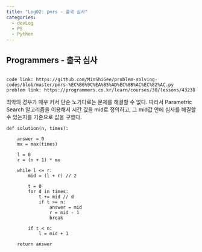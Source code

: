 ```yaml
---
title: "Log02: pmrs - 출국 심사"
categories:
  - devLog
  - PS
  - Python
---
```

## Programmers - 출국 심사

```

code link: https://github.com/MinShiGee/problem-solving-codes/blob/master/pmrs-%EC%B6%9C%EA%B5%AD%EC%8B%AC%EC%82%AC.py
problem link: https://programmers.co.kr/learn/courses/30/lessons/43238

```

최악의 경우가 매우 커서 단순 노가다로는 문제를 해결할 수 없다.
따라서 Parametric Search 알고리즘을 이용해서 시간 값을 mid로 정의하고, 그 mid값 안에 심사를 해결할 수 있는지를 기준으로 값을 구했다.

```
def solution(n, times):
    
    answer = 0
    mx = max(times)
    
    l = 0
    r = (n + 1) * mx
    
    while l <= r:
        mid = (l + r) // 2
        
        t = 0
        for d in times:
            t += mid // d
            if t >= n:
                answer = mid
                r = mid - 1
                break
                
        if t < n:
            l = mid + 1
            
    return answer
```